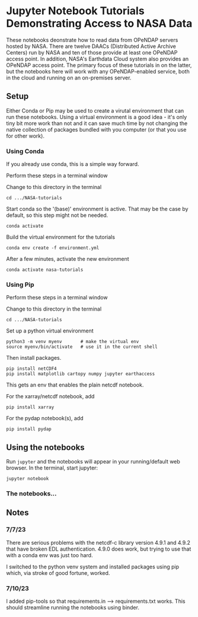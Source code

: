 # Jupyter Notebook Tutorials Demonstrating Access to NASA Data

These notebooks deonstrate how to read data from OPeNDAP servers
hosted by NASA. There are twelve DAACs (Distributed Active Archive
Centers) run by NASA and ten of those provide at least one OPeNDAP
access point. In addition, NASA's Earthdata Cloud system also provides
an OPeNDAP access point. The primary focus of these tutorials in on
the latter, but the notebooks here will work with any OPeNDAP-enabled
service, both in the cloud and running on an on-premises server.

## Setup

Either Conda or Pip may be used to create a virutal environment that
can run these notebooks. Using a virtual environment is a good idea -
it's only tiny bit more work than not and it can save much time by not
changing the native collection of packages bundled with you computer
(or that you use for other work).

### Using Conda

If you already use conda, this is a simple way forward.

Perform these steps in a terminal window

Change to this directory in the terminal

	cd .../NASA-tutorials

Start conda so the '(base)' environment is active. That may be the
case by default, so this step might not be needed.

	conda activate

Build the virtual environment for the tutorials

	conda env create -f environment.yml

After a few minutes, activate the new environment

	conda activate nasa-tutorials

### Using Pip

Perform these steps in a terminal window

Change to this directory in the terminal

	cd .../NASA-tutorials

Set up a python virtual environment

	python3 -m venv myenv		# make the virtual env
	source myenv/bin/activate	# use it in the current shell

Then install packages. 

	pip install netCDF4
	pip install matplotlib cartopy numpy jupyter earthaccess

This gets an env that enables the plain netcdf notebook.

For the xarray/netcdf notebook, add

	pip install xarray

For the pydap notebook(s), add
	
	pip install pydap

## Using the notebooks

Run `jupyter` and the notebooks will appear in your running/default
web browser. In the terminal, start jupyter:

	jupyter notebook

### The notebooks...

## Notes

### 7/7/23

There are serious problems with the netcdf-c library version 4.9.1 and
4.9.2 that have broken EDL authentication. 4.9.0 does work, but trying
to use that with a conda env was just too hard. 

I switched to the python venv system and installed packages using pip
which, via stroke of good fortune, worked. 

### 7/10/23

I added pip-tools so that requirements.in --> requirements.txt works.
This should streamline running the notebooks using binder.
